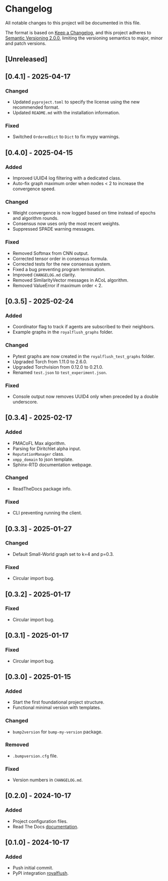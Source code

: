 # Changelog

All notable changes to this project will be documented in this file.

The format is based on [Keep a Changelog](https://keepachangelog.com/en/1.1.0/), and this project adheres to [Semantic Versioning 2.0.0](https://semver.org/spec/v2.0.0.html), limiting the versioning semantics to major, minor and patch versions.


## [Unreleased]

## [0.4.1] - 2025-04-17

### Changed
- Updated `pyproject.toml` to specify the license using the new recommended format.
- Updated `README.md` with the installation information.

### Fixed
- Switched `OrderedDict` to `Dict` to fix mypy warnings.

## [0.4.0] - 2025-04-15

### Added
- Improved UUID4 log filtering with a dedicated class.
- Auto-fix graph maximum order when nodes < 2 to increase the convergence speed.

### Changed  
- Weight convergence is now logged based on time instead of epochs and algorithm rounds.  
- Consensus now uses only the most recent weights.
- Suppressed SPADE warning messages.

### Fixed
- Removed Softmax from CNN output.
- Corrected tensor order in consensus formula.
- Corrected tests for the new consensus system.
- Fixed a bug preventing program termination.
- Improved `CHANGELOG.md` clarity.
- Removed SimilarityVector messages in ACoL algorithm.
- Removed ValueError if maximum order < 2.

## [0.3.5] - 2025-02-24

### Added
- Coordinator flag to track if agents are subscribed to their neighbors.
- Example graphs in the `royalflush_graphs` folder.  

### Changed
- Pytest graphs are now created in the `royalflush_test_graphs` folder.  
- Upgraded Torch from 1.11.0 to 2.6.0.  
- Upgraded Torchvision from 0.12.0 to 0.21.0. 
- Renamed `test.json` to `test_experiment.json`.

### Fixed
- Console output now removes UUID4 only when preceded by a double underscore.

## [0.3.4] - 2025-02-17

### Added
- PMACoFL Max algorithm.
- Parsing for Diritchlet alpha input.
- `ReputationManager` class.
- `xmpp_domain` to json template.
- Sphinx-RTD documentation webpage.

### Changed
- ReadTheDocs package info.

### Fixed
- CLI preventing running the client.

## [0.3.3] - 2025-01-27

### Changed
- Default Small-World graph set to k=4 and p=0.3.

### Fixed
- Circular import bug.

## [0.3.2] - 2025-01-17

### Fixed
- Circular import bug.

## [0.3.1] - 2025-01-17

### Fixed
- Circular import bug.

## [0.3.0] - 2025-01-15

### Added
- Start the first foundational project structure.
- Functional minimal version with templates.

### Changed
- `bump2version` for `bump-my-version` package.

### Removed
- `.bumpversion.cfg` file.

### Fixed
- Version numbers in `CHANGELOG.md`.

## [0.2.0] - 2024-10-17

### Added
- Project configuration files.
- Read The Docs [documentation](https://royalflush.readthedocs.io/en/latest/).

## [0.1.0] - 2024-10-17

### Added
- Push initial commit.
- PyPI integration [royalflush](https://pypi.org/project/royalflush/).


